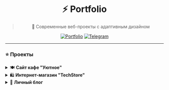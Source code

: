 <div align="center">
  <h1>⚡ Portfolio</h1>
  
  > 🎨 Современные веб-проекты с адаптивным дизайном

  [![Portfolio][portfolio-shield]][portfolio-url]
  [![Telegram][telegram-shield]][telegram-url]

  [portfolio-shield]: https://img.shields.io/badge/Portfolio-aliviafanix.github.io-00C7B7?style=for-the-badge&logo=github
  [portfolio-url]: https://aliviafanix.github.io
  [telegram-shield]: https://img.shields.io/badge/Telegram-@HETpKH-26A5E4?style=for-the-badge&logo=telegram
  [telegram-url]: https://t.me/HETpKH
</div>

---

### ⭐ Проекты

<details>
<summary>🍽️ <b>Сайт кафе "Уютное"</b></summary>
├── 📱 Адаптивный дизайн
├── 🍕 Интерактивное меню
├── 📅 Система бронирования
└── 🎨 Современный UI/UX

**`HTML5`** **`CSS3`** **`JavaScript`**
</details>

<details>
<summary>🛍️ <b>Интернет-магазин "TechStore"</b></summary>
├── 📱 Адаптивный дизайн
├── 🛒 Умная корзина
├── 📦 Каталог с фильтрами
**`HTML5`** **`CSS3`** **`JavaScript`** **`React`**
</details>

<details>
<summary>📝 <b>Личный блог</b></summary>

└── 💳 Безопасная оплата
├── ✍️ Статьи о веб-разработке
├── 📚 Туториалы
├── 💬 Комментарии
└── 👤 Админ-панель
